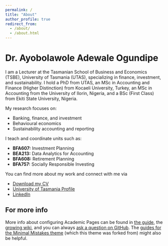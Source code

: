 ```yaml
---
permalink: /
title: "About"
author_profile: true
redirect_from: 
  - /about/
  - /about.html
---
```


# Dr. Ayobolawole Adewale Ogundipe


I am a Lecturer at the Tasmanian School of Business and Economics (TSBE), University of Tasmania (UTAS), specializing in finance, investment, and sustainability. I hold a PhD from UTAS, an MSc in Accounting and Finance (Higher Distinction) from Kocaeli University, Turkey, an MSc in Accounting from the University of Ilorin, Nigeria, and a BSc (First Class) from Ekiti State University, Nigeria.

My research focuses on:

- Banking, finance, and investment  
- Behavioural economics  
- Sustainability accounting and reporting  

I teach and coordinate units such as:

- **BFA607:** Investment Planning  
- **BEA213:** Data Analytics for Accounting  
- **BFA608:** Retirement Planning  
- **BFA757:** Socially Responsible Investing  

You can find more about my work and connect with me via

- [Download my CV](files/CV.pdf)  
- [University of Tasmania Profile](https://discover.utas.edu.au/ayobolawole.ogundipe)  
- [LinkedIn](https://www.linkedin.com/in/ayobolawole/)

For more info
------
More info about configuring Academic Pages can be found in [the guide](https://academicpages.github.io/markdown/), the [growing wiki](https://github.com/academicpages/academicpages.github.io/wiki), and you can always [ask a question on GitHub](https://github.com/academicpages/academicpages.github.io/discussions). The [guides for the Minimal Mistakes theme](https://mmistakes.github.io/minimal-mistakes/docs/configuration/) (which this theme was forked from) might also be helpful.
